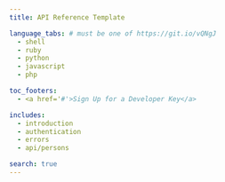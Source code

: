 ```yaml
---
title: API Reference Template

language_tabs: # must be one of https://git.io/vQNgJ
  - shell
  - ruby
  - python
  - javascript
  - php

toc_footers:
  - <a href='#'>Sign Up for a Developer Key</a>

includes:
  - introduction
  - authentication
  - errors
  - api/persons

search: true
---
```


<!-- This should always be empty, use includes for proper order -->
